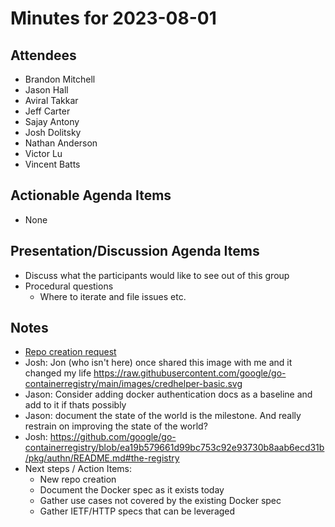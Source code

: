 # Minutes for 2023-08-01

## Attendees

- Brandon Mitchell
- Jason Hall
- Aviral Takkar
- Jeff Carter
- Sajay Antony
- Josh Dolitsky
- Nathan Anderson
- Victor Lu
- Vincent Batts

## Actionable Agenda Items

- None

## Presentation/Discussion Agenda Items

- Discuss what the participants would like to see out of this group
- Procedural questions
  - Where to iterate and file issues etc.

## Notes

- [Repo creation request](https://github.com/opencontainers/tob/issues/127)
- Josh: Jon (who isn't here) once shared this image with me and it changed my life <https://raw.githubusercontent.com/google/go-containerregistry/main/images/credhelper-basic.svg>
- Jason: Consider adding docker authentication docs as a baseline and add to it if thats possibly
- Jason: document the state of the world is the milestone. And really restrain on improving the state of the world?
- Josh: <https://github.com/google/go-containerregistry/blob/ea19b579661d99bc753c92e93730b8aab6ecd31b/pkg/authn/README.md#the-registry>
- Next steps / Action Items:
  - New repo creation
  - Document the Docker spec as it exists today
  - Gather use cases not covered by the existing Docker spec
  - Gather IETF/HTTP specs that can be leveraged
